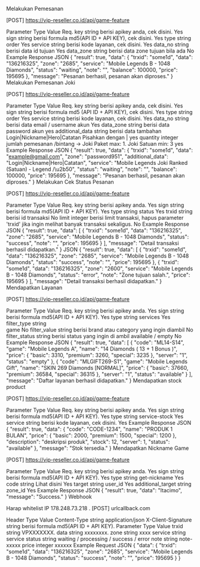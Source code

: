 
Melakukan Pemesanan
 
[POST] https://vip-reseller.co.id/api/game-feature

Parameter	Type	Value	Req.
key	string	berisi apikey anda, cek disini.	Yes
sign	string	berisi formula md5(API ID + API KEY), cek disini.	Yes
type	string	order	Yes
service	string	berisi kode layanan, cek disini.	Yes
data_no	string	berisi data id tujuan	Yes
data_zone	string	berisi data zone tujuan bila ada	No
Example Response
JSON
{
    "result": true,
    "data": {
        "trxid": "some1d",
        "data": "136216325",
        "zone": "2685",
        "service": "Mobile Legends B - 1048 Diamonds",
        "status": "waiting",
        "note": "",
        "balance": 100000,
        "price": 195695
    },
    "message": "Pesanan berhasil, pesanan akan diproses."
}
Melakukan Pemesanan Joki
 
[POST] https://vip-reseller.co.id/api/game-feature

Parameter	Type	Value	Req.
key	string	berisi apikey anda, cek disini.	Yes
sign	string	berisi formula md5 (API ID + API KEY), cek disini.	Yes
type	string	order	Yes
service	string	berisi kode layanan, cek disini.	Yes
data_no	string	berisi data email / username akun	Yes
data_zone	string	berisi data password akun	yes
additional_data	string	berisi data tambahan Login|Nickname|Hero|Catatan Pisahkan dengan |	yes
quantity	integer	jumlah pemesanan /bintang -> Joki Paket max: 1. Joki Satuan min: 3	yes
Example Response
JSON
{
    "result": true,
    "data": {
        "trxid": "some1d",
        "data": "example@gmail.com",
        "zone": "password951",
        "additional_data": "Login|Nickname|Hero|Catatan",
        "service": "Mobile Legends Joki Ranked (Satuan) - Legend \/\u2b50",
        "status": "waiting",
        "note": "",
        "balance": 100000,
        "price": 195695
    },
    "message": "Pesanan berhasil, pesanan akan diproses."
}
Melakukan Cek Status Pesanan
 
[POST] https://vip-reseller.co.id/api/game-feature

Parameter	Type	Value	Req.
key	string	berisi apikey anda.	Yes
sign	string	berisi formula md5(API ID + API KEY).	Yes
type	string	status	Yes
trxid	string	berisi id transaksi	No
limit	integer	berisi limit transaksi, hapus parameter 'trxid' jika ingin melihat banyak transaksi sekaligus.	No
Example Response
JSON
{
    "result": true,
    "data": [
        {
            "trxid": "some1d",
            "data": "136216325",
            "zone": "2685",
            "service": "Mobile Legends B - 1048 Diamonds",
            "status": "success",
            "note": "",
            "price": 195695
        }
    ],
    "message": "Detail transaksi berhasil didapatkan."
}
JSON
{
    "result": true,
    "data": [
        {
            "trxid": "some1d",
            "data": "136216325",
            "zone": "2685",
            "service": "Mobile Legends B - 1048 Diamonds",
            "status": "success",
            "note": "",
            "price": 195695
        },
        {
            "trxid": "some1d",
            "data": "136216325",
            "zone": "2600",
            "service": "Mobile Legends B - 1048 Diamonds",
            "status": "error",
            "note": "Zone tujuan salah.",
            "price": 195695
        }
    ],
    "message": "Detail transaksi berhasil didapatkan."
}
Mendapatkan Layanan
 
[POST] https://vip-reseller.co.id/api/game-feature

Parameter	Type	Value	Req.
key	string	berisi apikey anda.	Yes
sign	string	berisi formula md5(API ID + API KEY).	Yes
type	string	services	Yes
filter_type	string	
game
No
filter_value	string	berisi brand atau category yang ingin diambil	No
filter_status	string	berisi status yang ingin di ambil available / empty	No
Example Response
JSON
{
    "result": true,
    "data": [
        {
            "code": "ML14-S14",
            "game": "Mobile Legends A",
            "name": "14 Diamonds ( 13 + 1 Bonus )",
            "price": {
                "basic": 3310,
                "premium": 3260,
                "special": 3235
            },
            "server": "1",
            "status": "empty"
        },
        {
            "code": "MLGIFT269-S1",
            "game": "Mobile Legends Gift",
            "name": "SKIN 269 Diamonds [NORMAL]",
            "price": {
                "basic": 37660,
                "premium": 36584,
                "special": 36315
            },
            "server": "1",
            "status": "available"
        }
    ],
    "message": "Daftar layanan berhasil didapatkan."
}
Mendapatkan stock product
 
[POST] https://vip-reseller.co.id/api/game-feature

Parameter	Type	Value	Req.
key	string	berisi apikey anda.	Yes
sign	string	berisi formula md5(API ID + API KEY).	Yes
type	string	service-stock	Yes
service	string	berisi kode layanan, cek disini.	Yes
Example Response
JSON
{
    "result": true,
    "data": {
        "code": "CODE-1234",
        "name": "PRODUK 1 BULAN",
        "price": {
            "basic": 2000,
            "premium": 1500,
            "special": 1200
        },
        "description": "deskripsi produk",
        "stock": 12,
        "server": 1,
        "status": "available"
    },
    "message": "Stok tersedia."
}
Mendapatkan Nickname Game
 
[POST] https://vip-reseller.co.id/api/game-feature

Parameter	Type	Value	Req.
key	string	berisi apikey anda.	Yes
sign	string	berisi formula md5(API ID + API KEY).	Yes
type	string	get-nickname	Yes
code	string	Lihat disini	Yes
target	string	user_id	Yes
additional_target	string	zone_id	Yes
Example Response
JSON
{
    "result": true,
    "data": "Itacimo",
    "message": "Success."
}
Webhook
 
 Harap whitelist IP 178.248.73.218 .
[POST] urlcallback.com

Header	Type	Value
Content-Type	string	application/json
X-Client-Signature	string	berisi formula md5(API ID + API KEY).
Parameter	Type	Value
trxid	string	VPXXXXXXX.
data	string	xxxxxxxx.
zone	string	xxxx
service	string	service
status	string	waiting / processing / success / error
note	string	note-xxxxx
price	integer	xxxxxx
Example Request
JSON
{
    "data": {
        "trxid": "some1d",
        "data": "136216325",
        "zone": "2685",
        "service": "Mobile Legends B - 1048 Diamonds",
        "status": "success",
        "note": "",
        "price": 195695
    }
}